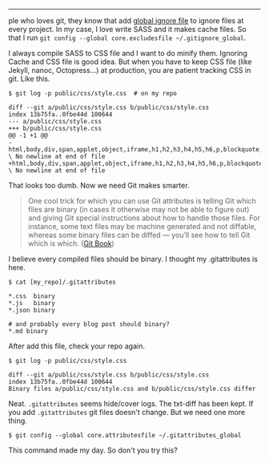 ---
ple who loves git, they know that add [global ignore file] to ignore files at  every project. In my case, I love write SASS and it makes cache files. So that I run `git config --global core.excludesfile ~/.gitignore_global`.

[global ignore file]: https://help.github.com/articles/ignoring-files

I always compile SASS to CSS file and I want to do minify them. Ignoring Cache and CSS file is good idea. But when you have to keep CSS file (like Jekyll, nanoc, Octopress...) at production, you are patient tracking CSS in git. Like this.

    $ git log -p public/css/style.css  # on my repo

    diff --git a/public/css/style.css b/public/css/style.css
    index 13b75fa..0fbe44d 100644
    --- a/public/css/style.css
    +++ b/public/css/style.css
    @@ -1 +1 @@
    -html,body,div,span,applet,object,iframe,h1,h2,h3,h4,h5,h6,p,blockquote,pre,a,abbr,acronym,address,big,cite,code,del,dfn,em,img,ins,kbd,q,s,samp,small,strike,strong,sub,sup,tt,var,b,u,i,center,dl,dt,dd,ol,ul,li,fieldset,form,label,legend,
    \ No newline at end of file
    +html,body,div,span,applet,object,iframe,h1,h2,h3,h4,h5,h6,p,blockquote,pre,a,abbr,acronym,address,big,cite,code,del,dfn,em,img,ins,kbd,q,s,samp,small,strike,strong,sub,sup,tt,var,b,u,i,center,dl,dt,dd,ol,ul,li,fieldset,form,label,legend,
    \ No newline at end of file

That looks too dumb. Now we need Git makes smarter.

> One cool trick for which you can use Git attributes is telling Git which files are binary (in cases it otherwise may not be able to figure out) and giving Git special instructions about how to handle those files. For instance, some text files may be machine generated and not diffable, whereas some binary files can be diffed — you’ll see how to tell Git which is which. ([Git Book](http://git-scm.com/book/en/Customizing-Git-Git-Attributes))

I believe every compiled files should be binary. I thought my .gitattributes is here.

    $ cat [my_repo]/.gitattributes
    
    *.css  binary
    *.js   binary
    *.json binary
    
    # and probably every blog post should binary?
    *.md binary

After add this file, check your repo again.

    $ git log -p public/css/style.css
    
    diff --git a/public/css/style.css b/public/css/style.css
    index 13b75fa..0fbe44d 100644
    Binary files a/public/css/style.css and b/public/css/style.css differ

Neat. `.gitattributes` seems hide/cover logs. The txt-diff has been kept. If you add `.gitattributes` git files doesn't change. But we need one more thing.

    $ git config --global core.attributesfile ~/.gitattributes_global

This command made my day. So don't you try this?
